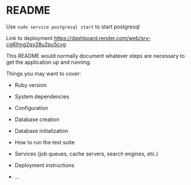 # README

Use `sudo service postgresql start` to start postgresql

Link to deployment https://dashboard.render.com/web/srv-cg6lhng2qv28u2pu5cvg




This README would normally document whatever steps are necessary to get the
application up and running.

Things you may want to cover:

* Ruby version

* System dependencies

* Configuration

* Database creation

* Database initialization

* How to run the test suite

* Services (job queues, cache servers, search engines, etc.)

* Deployment instructions

* ...

